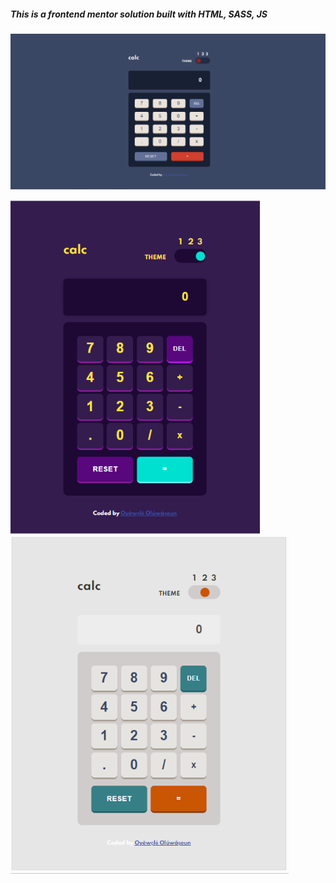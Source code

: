 ##### This is a  frontend mentor solution built with HTML, SASS, JS

![alt text](images/Capture.PNG)

![alt text](images/Capture3.PNG)
![alt text](images/Capture4.PNG)